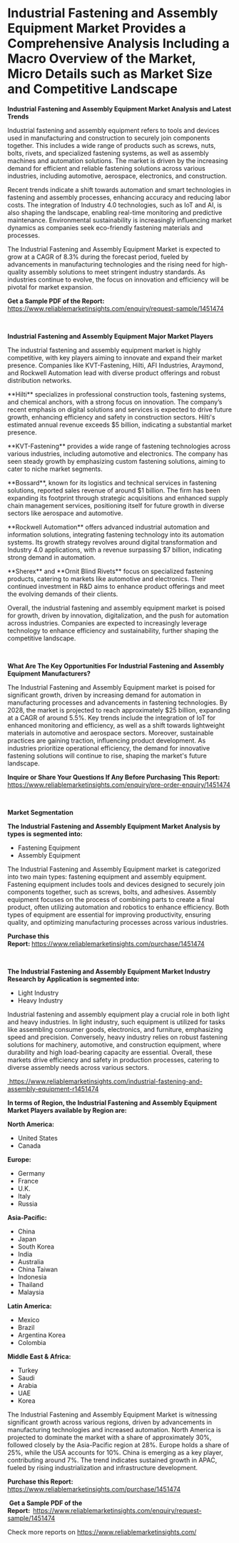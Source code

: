 <p><h1>Industrial Fastening and Assembly Equipment Market Provides a Comprehensive Analysis Including a Macro Overview of the Market, Micro Details such as Market Size and Competitive Landscape</h1></p><p><strong>Industrial Fastening and Assembly Equipment Market Analysis and Latest Trends</strong></p>
<p><p>Industrial fastening and assembly equipment refers to tools and devices used in manufacturing and construction to securely join components together. This includes a wide range of products such as screws, nuts, bolts, rivets, and specialized fastening systems, as well as assembly machines and automation solutions. The market is driven by the increasing demand for efficient and reliable fastening solutions across various industries, including automotive, aerospace, electronics, and construction.</p><p>Recent trends indicate a shift towards automation and smart technologies in fastening and assembly processes, enhancing accuracy and reducing labor costs. The integration of Industry 4.0 technologies, such as IoT and AI, is also shaping the landscape, enabling real-time monitoring and predictive maintenance. Environmental sustainability is increasingly influencing market dynamics as companies seek eco-friendly fastening materials and processes.</p><p>The Industrial Fastening and Assembly Equipment Market is expected to grow at a CAGR of 8.3% during the forecast period, fueled by advancements in manufacturing technologies and the rising need for high-quality assembly solutions to meet stringent industry standards. As industries continue to evolve, the focus on innovation and efficiency will be pivotal for market expansion.</p></p>
<p><strong>Get a Sample PDF of the Report:&nbsp;</strong> <a href="https://www.reliablemarketinsights.com/enquiry/request-sample/1451474?utm_campaign=2532&utm_medium=2&utm_source=Github&utm_content=ia&utm_term=11032025&utm_id=industrial-fastening-and-assembly-equipment">https://www.reliablemarketinsights.com/enquiry/request-sample/1451474</a></p>
<p>&nbsp;</p>
<p><strong>Industrial Fastening and Assembly Equipment Major Market Players</strong></p>
<p><p>The industrial fastening and assembly equipment market is highly competitive, with key players aiming to innovate and expand their market presence. Companies like KVT-Fastening, Hilti, AFI Industries, Araymond, and Rockwell Automation lead with diverse product offerings and robust distribution networks.</p><p>**Hilti** specializes in professional construction tools, fastening systems, and chemical anchors, with a strong focus on innovation. The company’s recent emphasis on digital solutions and services is expected to drive future growth, enhancing efficiency and safety in construction sectors. Hilti's estimated annual revenue exceeds $5 billion, indicating a substantial market presence.</p><p>**KVT-Fastening** provides a wide range of fastening technologies across various industries, including automotive and electronics. The company has seen steady growth by emphasizing custom fastening solutions, aiming to cater to niche market segments.</p><p>**Bossard**, known for its logistics and technical services in fastening solutions, reported sales revenue of around $1 billion. The firm has been expanding its footprint through strategic acquisitions and enhanced supply chain management services, positioning itself for future growth in diverse sectors like aerospace and automotive.</p><p>**Rockwell Automation** offers advanced industrial automation and information solutions, integrating fastening technology into its automation systems. Its growth strategy revolves around digital transformation and Industry 4.0 applications, with a revenue surpassing $7 billion, indicating strong demand in automation.</p><p>**Sherex** and **Ornit Blind Rivets** focus on specialized fastening products, catering to markets like automotive and electronics. Their continued investment in R&D aims to enhance product offerings and meet the evolving demands of their clients.</p><p>Overall, the industrial fastening and assembly equipment market is poised for growth, driven by innovation, digitalization, and the push for automation across industries. Companies are expected to increasingly leverage technology to enhance efficiency and sustainability, further shaping the competitive landscape.</p></p>
<p>&nbsp;</p>
<p><strong>What Are The Key Opportunities For Industrial Fastening and Assembly Equipment Manufacturers?</strong></p>
<p><p>The Industrial Fastening and Assembly Equipment market is poised for significant growth, driven by increasing demand for automation in manufacturing processes and advancements in fastening technologies. By 2028, the market is projected to reach approximately $25 billion, expanding at a CAGR of around 5.5%. Key trends include the integration of IoT for enhanced monitoring and efficiency, as well as a shift towards lightweight materials in automotive and aerospace sectors. Moreover, sustainable practices are gaining traction, influencing product development. As industries prioritize operational efficiency, the demand for innovative fastening solutions will continue to rise, shaping the market's future landscape.</p></p>
<p><strong>Inquire or Share Your Questions If Any Before Purchasing This Report:</strong> <a href="https://www.reliablemarketinsights.com/enquiry/pre-order-enquiry/1451474?utm_campaign=2532&utm_medium=2&utm_source=Github&utm_content=ia&utm_term=11032025&utm_id=industrial-fastening-and-assembly-equipment">https://www.reliablemarketinsights.com/enquiry/pre-order-enquiry/1451474</a></p>
<p>&nbsp;</p>
<p><strong>Market Segmentation</strong></p>
<p><strong>The Industrial Fastening and Assembly Equipment Market Analysis by types is segmented into:</strong></p>
<p><ul><li>Fastening Equipment</li><li>Assembly Equipment</li></ul></p>
<p><p>The Industrial Fastening and Assembly Equipment market is categorized into two main types: fastening equipment and assembly equipment. Fastening equipment includes tools and devices designed to securely join components together, such as screws, bolts, and adhesives. Assembly equipment focuses on the process of combining parts to create a final product, often utilizing automation and robotics to enhance efficiency. Both types of equipment are essential for improving productivity, ensuring quality, and optimizing manufacturing processes across various industries.</p></p>
<p><strong>Purchase this Report:&nbsp;</strong><a href="https://www.reliablemarketinsights.com/purchase/1451474?utm_campaign=2532&utm_medium=2&utm_source=Github&utm_content=ia&utm_term=11032025&utm_id=industrial-fastening-and-assembly-equipment">https://www.reliablemarketinsights.com/purchase/1451474</a></p>
<p>&nbsp;</p>
<p><strong>The Industrial Fastening and Assembly Equipment Market Industry Research by Application is segmented into:</strong></p>
<p><ul><li>Light Industry</li><li>Heavy Industry</li></ul></p>
<p><p>Industrial fastening and assembly equipment play a crucial role in both light and heavy industries. In light industry, such equipment is utilized for tasks like assembling consumer goods, electronics, and furniture, emphasizing speed and precision. Conversely, heavy industry relies on robust fastening solutions for machinery, automotive, and construction equipment, where durability and high load-bearing capacity are essential. Overall, these markets drive efficiency and safety in production processes, catering to diverse assembly needs across various sectors.</p></p>
<p><a href="https://www.reliablemarketinsights.com/industrial-fastening-and-assembly-equipment-r1451474?utm_campaign=2532&utm_medium=2&utm_source=Github&utm_content=ia&utm_term=11032025&utm_id=industrial-fastening-and-assembly-equipment">&nbsp;https://www.reliablemarketinsights.com/industrial-fastening-and-assembly-equipment-r1451474</a></p>
<p><strong>In terms of Region, the Industrial Fastening and Assembly Equipment Market Players available by Region are:</strong></p>
<p>
    <p> <strong> North America: </strong>
        <ul>
            <li>United States</li>
            <li>Canada</li>
        </ul>
        </p> 
    <p> <strong> Europe: </strong>
        <ul>
            <li>Germany</li>
            <li>France</li>
            <li>U.K.</li>
            <li>Italy</li>
            <li>Russia</li>
        </ul>
        </p> 
    <p> <strong> Asia-Pacific: </strong>
        <ul>
            <li>China</li>
            <li>Japan</li>
            <li>South Korea</li>
            <li>India</li>
            <li>Australia</li>
            <li>China Taiwan</li>
            <li>Indonesia</li>
            <li>Thailand</li>
            <li>Malaysia</li>
        </ul>
        </p> 
    <p> <strong> Latin America: </strong>
        <ul>
            <li>Mexico</li>
            <li>Brazil</li>
            <li>Argentina Korea</li>
            <li>Colombia</li>
        </ul>
        </p> 
    <p> <strong> Middle East & Africa: </strong>
        <ul>
            <li>Turkey</li>
            <li>Saudi</li>
            <li>Arabia</li>
            <li>UAE</li>
            <li>Korea</li>
        </ul>
    </p>
    </p>
<p><p>The Industrial Fastening and Assembly Equipment Market is witnessing significant growth across various regions, driven by advancements in manufacturing technologies and increased automation. North America is projected to dominate the market with a share of approximately 30%, followed closely by the Asia-Pacific region at 28%. Europe holds a share of 25%, while the USA accounts for 10%. China is emerging as a key player, contributing around 7%. The trend indicates sustained growth in APAC, fueled by rising industrialization and infrastructure development.</p></p>
<p><strong>Purchase this Report: </strong><a href="https://www.reliablemarketinsights.com/purchase/1451474?utm_campaign=2532&utm_medium=2&utm_source=Github&utm_content=ia&utm_term=11032025&utm_id=industrial-fastening-and-assembly-equipment">https://www.reliablemarketinsights.com/purchase/1451474</a></p>
<p>&nbsp;<strong>Get a Sample PDF of the Report:&nbsp;&nbsp;</strong><a href="https://www.reliablemarketinsights.com/enquiry/request-sample/1451474?utm_campaign=2532&utm_medium=2&utm_source=Github&utm_content=ia&utm_term=11032025&utm_id=industrial-fastening-and-assembly-equipment">https://www.reliablemarketinsights.com/enquiry/request-sample/1451474</a></p>
<p><strong></strong></p>
<p>Check more reports on <a href="https://www.reliablemarketinsights.com/?utm_campaign=2532&utm_medium=2&utm_source=Github&utm_content=ia&utm_term=11032025&utm_id=industrial-fastening-and-assembly-equipment">https://www.reliablemarketinsights.com/</a></p>